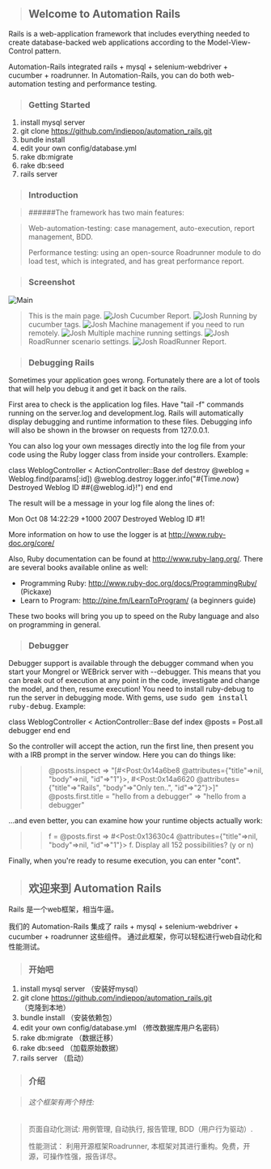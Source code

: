 >## Welcome to Automation Rails

Rails is a web-application framework that includes everything needed to create
database-backed web applications according to the Model-View-Control pattern.

Automation-Rails integrated rails + mysql + selenium-webdriver + cucumber + roadrunner.
In Automation-Rails, you can do both web-automation testing and performance testing.


>### Getting Started

1. install mysql server
2. git clone https://github.com/indiepop/automation_rails.git
3. bundle install
4. edit your own config/database.yml
5. rake db:migrate
6. rake db:seed
7. rails server


>### Introduction

>######The framework has two main features:

> Web-automation-testing: case management, auto-execution, report management, BDD.
>
> Performance testing: using an open-source Roadrunner module to do load test, which is integrated, and has great performance report.
>

>### Screenshot

![Main](https://raw.github.com/indiepop/automation_rails/master/app/assets/images/main_page.jpg)
>This is the main page.
![Josh](https://raw.github.com/indiepop/automation_rails/master/app/assets/images/report.jpg)
>Cucumber Report.
![Josh](https://raw.github.com/indiepop/automation_rails/master/app/assets/images/running_by_tag.jpg)
>Running by cucumber tags.
![Josh](https://raw.github.com/indiepop/automation_rails/master/app/assets/images/machine_management.jpg)
>Machine management if you need to run remotely.
![Josh](https://raw.github.com/indiepop/automation_rails/master/app/assets/images/mutiple_machine_running.jpg)
>Multiple machine running settings.
![Josh](https://raw.github.com/indiepop/automation_rails/master/app/assets/images/roadrunner_execution.jpg)
>RoadRunner scenario settings.
![Josh](https://raw.github.com/indiepop/automation_rails/master/app/assets/images/roadrunner_report.jpg)
>RoadRunner Report.


>### Debugging Rails

Sometimes your application goes wrong. Fortunately there are a lot of tools that
will help you debug it and get it back on the rails.

First area to check is the application log files. Have "tail -f" commands
running on the server.log and development.log. Rails will automatically display
debugging and runtime information to these files. Debugging info will also be
shown in the browser on requests from 127.0.0.1.

You can also log your own messages directly into the log file from your code
using the Ruby logger class from inside your controllers. Example:

  class WeblogController < ActionController::Base
    def destroy
      @weblog = Weblog.find(params[:id])
      @weblog.destroy
      logger.info("#{Time.now} Destroyed Weblog ID ##{@weblog.id}!")
    end
  end

The result will be a message in your log file along the lines of:

  Mon Oct 08 14:22:29 +1000 2007 Destroyed Weblog ID #1!

More information on how to use the logger is at http://www.ruby-doc.org/core/

Also, Ruby documentation can be found at http://www.ruby-lang.org/. There are
several books available online as well:

* Programming Ruby: http://www.ruby-doc.org/docs/ProgrammingRuby/ (Pickaxe)
* Learn to Program: http://pine.fm/LearnToProgram/ (a beginners guide)

These two books will bring you up to speed on the Ruby language and also on
programming in general.


>### Debugger

Debugger support is available through the debugger command when you start your
Mongrel or WEBrick server with --debugger. This means that you can break out of
execution at any point in the code, investigate and change the model, and then,
resume execution! You need to install ruby-debug to run the server in debugging
mode. With gems, use <tt>sudo gem install ruby-debug</tt>. Example:

  class WeblogController < ActionController::Base
    def index
      @posts = Post.all
      debugger
    end
  end

So the controller will accept the action, run the first line, then present you
with a IRB prompt in the server window. Here you can do things like:

  >> @posts.inspect
  => "[#<Post:0x14a6be8
          @attributes={"title"=>nil, "body"=>nil, "id"=>"1"}>,
       #<Post:0x14a6620
          @attributes={"title"=>"Rails", "body"=>"Only ten..", "id"=>"2"}>]"
  >> @posts.first.title = "hello from a debugger"
  => "hello from a debugger"

...and even better, you can examine how your runtime objects actually work:

  >> f = @posts.first
  => #<Post:0x13630c4 @attributes={"title"=>nil, "body"=>nil, "id"=>"1"}>
  >> f.
  Display all 152 possibilities? (y or n)

Finally, when you're ready to resume execution, you can enter "cont".



>## 欢迎来到 Automation Rails

Rails 是一个web框架，相当牛逼。

我们的 Automation-Rails 集成了 rails + mysql + selenium-webdriver + cucumber + roadrunner 这些组件。
通过此框架，你可以轻松进行web自动化和性能测试。



>### 开始吧

1. install mysql server （安装好mysql）
2. git clone https://github.com/indiepop/automation_rails.git   （克隆到本地）
3. bundle install                            （安装依赖包）
4. edit your own config/database.yml        （修改数据库用户名密码）
5. rake db:migrate                            （数据迁移）
6. rake db:seed                                （加载原始数据）
7. rails server                              （启动）


>### 介绍

>###### 这个框架有两个特性:

> 页面自动化测试: 用例管理, 自动执行, 报告管理, BDD（用户行为驱动）.
>
> 性能测试： 利用开源框架Roadrunner, 本框架对其进行重构。免费，开源，可操作性强，报告详尽。
>

